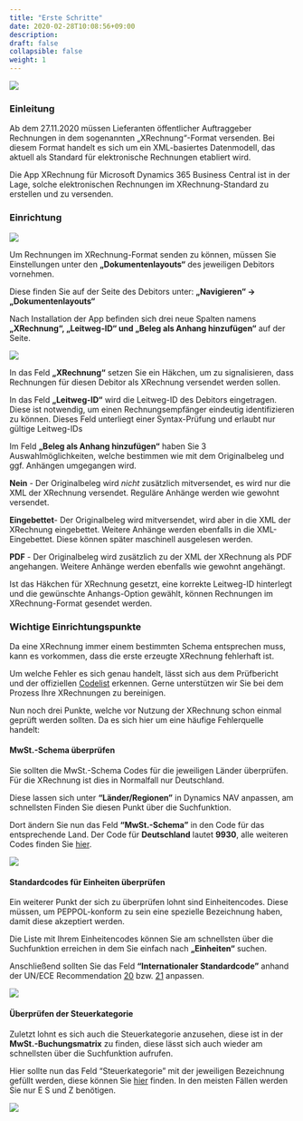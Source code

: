 ```yaml
---
title: "Erste Schritte"
date: 2020-02-28T10:08:56+09:00
description: 
draft: false
collapsible: false
weight: 1
---
```

![](images/XRechnung/Appsource_Banner_XRechnung.png)

### Einleitung
Ab dem 27.11.2020 müssen Lieferanten öffentlicher Auftraggeber Rechnungen in dem sogenannten „XRechnung“-Format versenden. Bei diesem Format handelt es sich um ein XML-basiertes Datenmodell, das aktuell als Standard für elektronische Rechnungen etabliert wird.

Die App XRechnung für Microsoft Dynamics 365 Business Central ist in der Lage, solche elektronischen Rechnungen im XRechnung-Standard zu erstellen und zu versenden. 

### Einrichtung

![](images/XRechnung/XRechnungScreenshot1.png)

Um Rechnungen im XRechnung-Format senden zu können, müssen Sie Einstellungen unter den **„Dokumentenlayouts“** des jeweiligen Debitors vornehmen.

Diese finden Sie auf der Seite des Debitors unter: 
**„Navigieren“ -> „Dokumentenlayouts“**

Nach Installation der App befinden sich drei neue Spalten namens **„XRechnung“, „Leitweg-ID“ und „Beleg als Anhang hinzufügen“** auf der Seite.

![](images/XRechnung/XRechnungScreenshot2.PNG)

In das Feld **„XRechnung“** setzen Sie ein Häkchen, um zu signalisieren, dass Rechnungen für diesen Debitor als XRechnung versendet werden sollen. 
 
In das Feld **„Leitweg-ID“** wird die Leitweg-ID des Debitors eingetragen. Diese ist notwendig, um einen Rechnungsempfänger eindeutig identifizieren zu können. Dieses Feld unterliegt einer Syntax-Prüfung und erlaubt nur gültige Leitweg-IDs

Im Feld **„Beleg als Anhang hinzufügen“** haben Sie 3 Auswahlmöglichkeiten, welche bestimmen wie mit dem Originalbeleg und ggf. Anhängen umgegangen wird.

**Nein** - Der Originalbeleg wird _nicht_ zusätzlich mitversendet, es wird nur die XML der XRechnung versendet. Reguläre Anhänge werden wie gewohnt versendet.

**Eingebettet**- Der Originalbeleg wird mitversendet, wird aber in die XML der XRechnung eingebettet. Weitere Anhänge werden ebenfalls in die XML-Eingebettet. Diese können später maschinell ausgelesen werden.

**PDF** - Der Originalbeleg wird zusätzlich zu der XML der XRechnung als PDF angehangen. Weitere Anhänge werden ebenfalls wie gewohnt angehängt.

Ist das Häkchen für XRechnung gesetzt, eine korrekte Leitweg-ID hinterlegt und die gewünschte Anhangs-Option gewählt, können Rechnungen im XRechnung-Format gesendet werden.

### Wichtige Einrichtungspunkte

Da eine XRechnung immer einem bestimmten Schema entsprechen muss, kann es vorkommen, dass die erste erzeugte XRechnung fehlerhaft ist.

Um welche Fehler es sich genau handelt, lässt sich aus dem Prüfbericht und der offiziellen [Codelist](https://docs.peppol.eu/poacc/billing/3.0/codelist/) erkennen. Gerne unterstützen wir Sie bei dem Prozess Ihre XRechnungen zu bereinigen.

Nun noch drei Punkte, welche vor Nutzung der XRechnung schon einmal geprüft werden sollten. Da es sich hier um eine häufige Fehlerquelle handelt:

#### MwSt.-Schema überprüfen

Sie sollten die MwSt.-Schema Codes für die jeweiligen Länder überprüfen. Für die XRechnung ist dies in Normalfall nur Deutschland.

Diese lassen sich unter **“Länder/Regionen”** in Dynamics NAV anpassen, am schnellsten Finden Sie diesen Punkt über die Suchfunktion.

Dort ändern Sie nun das Feld **“MwSt.-Schema”** in den Code für das entsprechende Land. Der Code für **Deutschland** lautet **9930**, alle weiteren Codes finden Sie [hier](https://docs.peppol.eu/poacc/billing/3.0/codelist/eas/).

![](images/XRechnung/erste_schritte/xrechnungmwst.PNG)

#### Standardcodes für Einheiten überprüfen

Ein weiterer Punkt der sich zu überprüfen lohnt sind Einheitencodes. Diese müssen, um PEPPOL-konform zu sein eine spezielle Bezeichnung haben, damit diese akzeptiert werden.

Die Liste mit Ihrem Einheitencodes können Sie am schnellsten über die Suchfunktion erreichen in dem Sie einfach nach **„Einheiten“** suchen.

Anschließend sollten Sie das Feld **“Internationaler Standardcode”** anhand der UN/ECE Recommendation [20](https://docs.peppol.eu/poacc/billing/3.0/codelist/UNECERec20/) bzw. [21](https://docs.peppol.eu/poacc/billing/3.0/codelist/UNECERec21/) anpassen.

![](images/XRechnung/erste_schritte/xrechnungeinheiten.PNG)

#### Überprüfen der Steuerkategorie

Zuletzt lohnt es sich auch die Steuerkategorie anzusehen, diese ist in der **MwSt.-Buchungsmatrix** zu finden, diese lässt sich auch wieder am schnellsten über die Suchfunktion aufrufen.

Hier sollte nun das Feld “Steuerkategorie” mit der jeweiligen Bezeichnung gefüllt werden, diese können Sie [hier](https://docs.peppol.eu/poacc/billing/3.0/codelist/UNCL5305/) finden. In den meisten Fällen werden Sie nur E S und Z benötigen.

![](images/XRechnung/erste_schritte/xrechnungmatrix.PNG)
